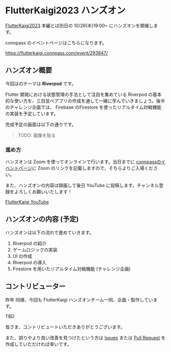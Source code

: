 # FlutterKaigi2023 ハンズオン

[FlutterKaigi2023](https://flutterkaigi.jp/2023/) 本編とは別日の 10/26(木)19:00~ にハンズオンを開催します。

connpass のイベントページはこちらになります。

https://flutterkaigi.connpass.com/event/293847/

## ハンズオン概要

今回はのテーマは **Riverpod** です。

Flutter 開発における状態管理の手法として注目を集めている Riverpod の基本的な使い方を、三目並べアプリの作成を通して一緒に学んでいきましょう。後半のチャレンジ企画では、 Firebase のFirestore を使ったリアルタイム対戦機能の実装を予定しています。

完成予定の画面は以下の通りです。

> TODO: 画像を貼る

### 進め方

ハンズオンは Zoom を使ってオンラインで行います。当日までに [connpassのイベントページ](https://flutterkaigi.connpass.com/event/293847/)に Zoom のリンクを記載しますので、そちらよりご入場ください。

また、ハンズオンの内容は録画して後日 YouTube に投稿します。チャンネル登録をよろしくお願いいたします！

[FlutterKaigi YouTube](https://www.youtube.com/channel/UC1JP6dPBmmccZto4LNz9KMw)

## ハンズオンの内容 (予定)

ハンズオンは以下の流れで進めていきます。

1. Riverpod の紹介
2. ゲームロジックの実装
3. UI の作成
4. Riverpod の導入
5. Firestore を用いたリアルタイム対戦機能 (チャレンジ企画)

## コントリビューター

昨年 同様、今回も FlutterKaigi ハンズオンチーム一同、企画・製作しています。

TBD

皆さま、コントリビュートいただきありがとうございます。

また、誤りやより良い改善を見つけたという方は [Issues](https://github.com/FlutterKaigi/tic_tac_toe_handson/issues) または [Pull Request](https://github.com/FlutterKaigi/tic_tac_toe_handson/pulls) を作成していただければ幸いです。
